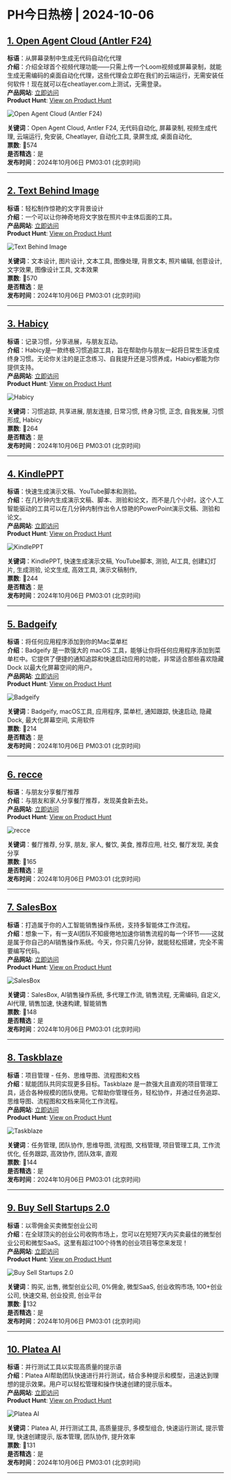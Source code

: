 # PH今日热榜 | 2024-10-06

## [1. Open Agent Cloud (Antler F24)](https://www.producthunt.com/posts/open-agent-cloud-antler-f24?utm_campaign=producthunt-api&utm_medium=api-v2&utm_source=Application%3A+linewalker+%28ID%3A+135281%29)  
**标语**：从屏幕录制中生成无代码自动化代理  
**介绍**：介绍全球首个视频代理功能——只需上传一个Loom视频或屏幕录制，就能生成无需编码的桌面自动化代理，这些代理会立即在我们的云端运行，无需安装任何软件！现在就可以在cheatlayer.com上测试，无需登录。  
**产品网站**: [立即访问](https://www.producthunt.com/r/PVGZF2E3PLH3BH?utm_campaign=producthunt-api&utm_medium=api-v2&utm_source=Application%3A+linewalker+%28ID%3A+135281%29)  
**Product Hunt**: [View on Product Hunt](https://www.producthunt.com/posts/open-agent-cloud-antler-f24?utm_campaign=producthunt-api&utm_medium=api-v2&utm_source=Application%3A+linewalker+%28ID%3A+135281%29)  

![Open Agent Cloud (Antler F24)](https://ph-files.imgix.net/81d2faf4-ae5e-43f6-ba10-2abbac6debbb.jpeg?auto=format&fit=crop&frame=1&h=512&w=1024)  

**关键词**：Open Agent Cloud, Antler F24, 无代码自动化, 屏幕录制, 视频生成代理, 云端运行, 免安装, Cheatlayer, 自动化工具, 录屏生成, 桌面自动化,  
**票数**: 🔺574  
**是否精选**：是  
**发布时间**：2024年10月06日 PM03:01 (北京时间)  

---

## [2. Text Behind Image](https://www.producthunt.com/posts/text-behind-image?utm_campaign=producthunt-api&utm_medium=api-v2&utm_source=Application%3A+linewalker+%28ID%3A+135281%29)  
**标语**：轻松制作惊艳的文字背景设计  
**介绍**：一个可以让你神奇地将文字放在照片中主体后面的工具。  
**产品网站**: [立即访问](https://www.producthunt.com/r/T757Q2NIQYU5NE?utm_campaign=producthunt-api&utm_medium=api-v2&utm_source=Application%3A+linewalker+%28ID%3A+135281%29)  
**Product Hunt**: [View on Product Hunt](https://www.producthunt.com/posts/text-behind-image?utm_campaign=producthunt-api&utm_medium=api-v2&utm_source=Application%3A+linewalker+%28ID%3A+135281%29)  

![Text Behind Image](https://ph-files.imgix.net/4f8ef559-58b7-40c6-ba8b-8388258c2c79.png?auto=format&fit=crop&frame=1&h=512&w=1024)  

**关键词**：文本设计, 图片设计, 文本工具, 图像处理, 背景文本, 照片编辑, 创意设计, 文字效果, 图像设计工具, 文本效果  
**票数**: 🔺570  
**是否精选**：是  
**发布时间**：2024年10月06日 PM03:01 (北京时间)  

---

## [3. Habicy](https://www.producthunt.com/posts/habicy?utm_campaign=producthunt-api&utm_medium=api-v2&utm_source=Application%3A+linewalker+%28ID%3A+135281%29)  
**标语**：记录习惯，分享进展，与朋友互动。  
**介绍**：Habicy是一款终极习惯追踪工具，旨在帮助你与朋友一起将日常生活变成终身习惯。无论你关注的是正念练习、自我提升还是习惯养成，Habicy都能为你提供支持。  
**产品网站**: [立即访问](https://www.producthunt.com/r/2HA2Y66FJWSMVU?utm_campaign=producthunt-api&utm_medium=api-v2&utm_source=Application%3A+linewalker+%28ID%3A+135281%29)  
**Product Hunt**: [View on Product Hunt](https://www.producthunt.com/posts/habicy?utm_campaign=producthunt-api&utm_medium=api-v2&utm_source=Application%3A+linewalker+%28ID%3A+135281%29)  

![Habicy](https://ph-files.imgix.net/72c40989-2568-42dd-bdbd-c6eef8f17525.png?auto=format&fit=crop&frame=1&h=512&w=1024)  

**关键词**：习惯追踪, 共享进展, 朋友连接, 日常习惯, 终身习惯, 正念, 自我发展, 习惯形成, Habicy  
**票数**: 🔺264  
**是否精选**：是  
**发布时间**：2024年10月06日 PM03:01 (北京时间)  

---

## [4. KindlePPT](https://www.producthunt.com/posts/kindleppt?utm_campaign=producthunt-api&utm_medium=api-v2&utm_source=Application%3A+linewalker+%28ID%3A+135281%29)  
**标语**：快速生成演示文稿、YouTube脚本和测验。  
**介绍**：在几秒钟内生成演示文稿、脚本、测验和论文，而不是几个小时。这个人工智能驱动的工具可以在几分钟内制作出令人惊艳的PowerPoint演示文稿、测验和论文。  
**产品网站**: [立即访问](https://www.producthunt.com/r/A6D72E5AOCWXVI?utm_campaign=producthunt-api&utm_medium=api-v2&utm_source=Application%3A+linewalker+%28ID%3A+135281%29)  
**Product Hunt**: [View on Product Hunt](https://www.producthunt.com/posts/kindleppt?utm_campaign=producthunt-api&utm_medium=api-v2&utm_source=Application%3A+linewalker+%28ID%3A+135281%29)  

![KindlePPT](https://ph-files.imgix.net/1e59f6c9-f0ed-41c0-baf9-affb80262e73.png?auto=format&fit=crop&frame=1&h=512&w=1024)  

**关键词**：KindlePPT, 快速生成演示文稿, YouTube脚本, 测验, AI工具, 创建幻灯片, 生成测验, 论文生成, 高效工具, 演示文稿制作,  
**票数**: 🔺244  
**是否精选**：是  
**发布时间**：2024年10月06日 PM03:01 (北京时间)  

---

## [5. Badgeify](https://www.producthunt.com/posts/badgeify?utm_campaign=producthunt-api&utm_medium=api-v2&utm_source=Application%3A+linewalker+%28ID%3A+135281%29)  
**标语**：将任何应用程序添加到你的Mac菜单栏  
**介绍**：Badgeify 是一款强大的 macOS 工具，能够让你将任何应用程序添加到菜单栏中。它提供了便捷的通知追踪和快速启动应用的功能，非常适合那些喜欢隐藏 Dock 以最大化屏幕空间的用户。  
**产品网站**: [立即访问](https://www.producthunt.com/r/AAOX6GKXJKJIGD?utm_campaign=producthunt-api&utm_medium=api-v2&utm_source=Application%3A+linewalker+%28ID%3A+135281%29)  
**Product Hunt**: [View on Product Hunt](https://www.producthunt.com/posts/badgeify?utm_campaign=producthunt-api&utm_medium=api-v2&utm_source=Application%3A+linewalker+%28ID%3A+135281%29)  

![Badgeify](https://ph-files.imgix.net/cf05be0c-b107-40a2-b9ee-d1dcd8664e7d.jpeg?auto=format&fit=crop&frame=1&h=512&w=1024)  

**关键词**：Badgeify, macOS工具, 应用程序, 菜单栏, 通知跟踪, 快速启动, 隐藏Dock, 最大化屏幕空间, 实用软件  
**票数**: 🔺214  
**是否精选**：是  
**发布时间**：2024年10月06日 PM03:01 (北京时间)  

---

## [6. recce](https://www.producthunt.com/posts/recce-3?utm_campaign=producthunt-api&utm_medium=api-v2&utm_source=Application%3A+linewalker+%28ID%3A+135281%29)  
**标语**：与朋友分享餐厅推荐  
**介绍**：与朋友和家人分享餐厅推荐，发现美食新去处。  
**产品网站**: [立即访问](https://www.producthunt.com/r/JYOVT2FNGRZSON?utm_campaign=producthunt-api&utm_medium=api-v2&utm_source=Application%3A+linewalker+%28ID%3A+135281%29)  
**Product Hunt**: [View on Product Hunt](https://www.producthunt.com/posts/recce-3?utm_campaign=producthunt-api&utm_medium=api-v2&utm_source=Application%3A+linewalker+%28ID%3A+135281%29)  

![recce](https://ph-files.imgix.net/1fa49dbd-da1b-455f-94c9-dea7ad4a233e.png?auto=format&fit=crop&frame=1&h=512&w=1024)  

**关键词**：餐厅推荐, 分享, 朋友, 家人, 餐饮, 美食, 推荐应用, 社交, 餐厅发现, 美食分享  
**票数**: 🔺165  
**是否精选**：是  
**发布时间**：2024年10月06日 PM03:01 (北京时间)  

---

## [7. SalesBox](https://www.producthunt.com/posts/salesbox?utm_campaign=producthunt-api&utm_medium=api-v2&utm_source=Application%3A+linewalker+%28ID%3A+135281%29)  
**标语**：打造属于你的人工智能销售操作系统，支持多智能体工作流程。  
**介绍**：想象一下，有一支AI团队不知疲倦地加速你销售流程的每一个环节——这就是属于你自己的AI销售操作系统。今天，你只需几分钟，就能轻松搭建，完全不需要编写代码。  
**产品网站**: [立即访问](https://www.producthunt.com/r/PRCIQ4HEKYJFRR?utm_campaign=producthunt-api&utm_medium=api-v2&utm_source=Application%3A+linewalker+%28ID%3A+135281%29)  
**Product Hunt**: [View on Product Hunt](https://www.producthunt.com/posts/salesbox?utm_campaign=producthunt-api&utm_medium=api-v2&utm_source=Application%3A+linewalker+%28ID%3A+135281%29)  

![SalesBox](https://ph-files.imgix.net/f6cbc2fa-6744-4b05-983e-296efadcada8.png?auto=format&fit=crop&frame=1&h=512&w=1024)  

**关键词**：SalesBox, AI销售操作系统, 多代理工作流, 销售流程, 无需编码, 自定义, AI代理, 销售加速, 快速构建, 智能销售  
**票数**: 🔺148  
**是否精选**：是  
**发布时间**：2024年10月06日 PM03:01 (北京时间)  

---

## [8. Taskblaze](https://www.producthunt.com/posts/taskblaze?utm_campaign=producthunt-api&utm_medium=api-v2&utm_source=Application%3A+linewalker+%28ID%3A+135281%29)  
**标语**：项目管理 - 任务、思维导图、流程图和文档  
**介绍**：赋能团队共同实现更多目标。Taskblaze 是一款强大且直观的项目管理工具，适合各种规模的团队使用。它帮助你管理任务，轻松协作，并通过任务追踪、思维导图、流程图和文档来简化工作流程。  
**产品网站**: [立即访问](https://www.producthunt.com/r/M7ZWN6GCMEM52F?utm_campaign=producthunt-api&utm_medium=api-v2&utm_source=Application%3A+linewalker+%28ID%3A+135281%29)  
**Product Hunt**: [View on Product Hunt](https://www.producthunt.com/posts/taskblaze?utm_campaign=producthunt-api&utm_medium=api-v2&utm_source=Application%3A+linewalker+%28ID%3A+135281%29)  

![Taskblaze](https://ph-files.imgix.net/c0ba4dac-500f-4e1c-bdc0-dcc8d5e96b37.png?auto=format&fit=crop&frame=1&h=512&w=1024)  

**关键词**：任务管理, 团队协作, 思维导图, 流程图, 文档管理, 项目管理工具, 工作流优化, 任务跟踪, 高效协作, 团队效率, 直观  
**票数**: 🔺144  
**是否精选**：是  
**发布时间**：2024年10月06日 PM03:01 (北京时间)  

---

## [9. Buy Sell Startups 2.0](https://www.producthunt.com/posts/buy-sell-startups-2-0?utm_campaign=producthunt-api&utm_medium=api-v2&utm_source=Application%3A+linewalker+%28ID%3A+135281%29)  
**标语**：以零佣金买卖微型创业公司  
**介绍**：在全球顶尖的创业公司收购市场上，您可以在短短7天内买卖最佳的微型创业公司和微型SaaS。这里有超过100个待售的创业项目等您来发现！  
**产品网站**: [立即访问](https://www.producthunt.com/r/356DY2FW7F3Z5N?utm_campaign=producthunt-api&utm_medium=api-v2&utm_source=Application%3A+linewalker+%28ID%3A+135281%29)  
**Product Hunt**: [View on Product Hunt](https://www.producthunt.com/posts/buy-sell-startups-2-0?utm_campaign=producthunt-api&utm_medium=api-v2&utm_source=Application%3A+linewalker+%28ID%3A+135281%29)  

![Buy Sell Startups 2.0](https://ph-files.imgix.net/da7f8ea9-e14b-4e1b-9c56-1aacfb7b68b4.png?auto=format&fit=crop&frame=1&h=512&w=1024)  

**关键词**：购买, 出售, 微型创业公司, 0%佣金, 微型SaaS, 创业收购市场, 100+创业公司, 快速交易, 创业投资, 创业平台  
**票数**: 🔺132  
**是否精选**：是  
**发布时间**：2024年10月06日 PM03:01 (北京时间)  

---

## [10. Platea AI](https://www.producthunt.com/posts/platea-ai?utm_campaign=producthunt-api&utm_medium=api-v2&utm_source=Application%3A+linewalker+%28ID%3A+135281%29)  
**标语**：并行测试工具以实现高质量的提示语  
**介绍**：Platea AI帮助团队快速进行并行测试，结合多种提示和模型，迅速达到理想的提示效果。用户可以轻松管理和操作快速创建的提示版本。  
**产品网站**: [立即访问](https://www.producthunt.com/r/JAOEC7Z235AQC6?utm_campaign=producthunt-api&utm_medium=api-v2&utm_source=Application%3A+linewalker+%28ID%3A+135281%29)  
**Product Hunt**: [View on Product Hunt](https://www.producthunt.com/posts/platea-ai?utm_campaign=producthunt-api&utm_medium=api-v2&utm_source=Application%3A+linewalker+%28ID%3A+135281%29)  

![Platea AI](https://ph-files.imgix.net/a85f7b3b-6fcc-46bc-bc9b-7fd293318dd9.png?auto=format&fit=crop&frame=1&h=512&w=1024)  

**关键词**：Platea AI, 并行测试工具, 高质量提示, 多模型组合, 快速运行测试, 提示管理, 快速创建提示, 版本管理, 团队协作, 提升效率  
**票数**: 🔺131  
**是否精选**：是  
**发布时间**：2024年10月06日 PM03:01 (北京时间)  

---

